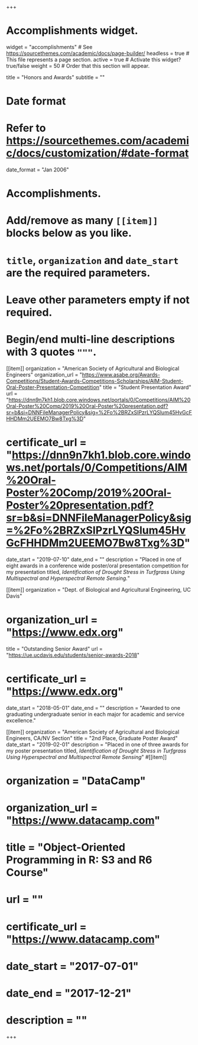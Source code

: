 +++
# Accomplishments widget.
widget = "accomplishments"  # See https://sourcethemes.com/academic/docs/page-builder/
headless = true  # This file represents a page section.
active = true  # Activate this widget? true/false
weight = 50  # Order that this section will appear.

title = "Honors and Awards"
subtitle = ""

# Date format
#   Refer to https://sourcethemes.com/academic/docs/customization/#date-format
date_format = "Jan 2006"

# Accomplishments.
#   Add/remove as many `[[item]]` blocks below as you like.
#   `title`, `organization` and `date_start` are the required parameters.
#   Leave other parameters empty if not required.
#   Begin/end multi-line descriptions with 3 quotes `"""`.

[[item]]
  organization = "American Society of Agricultural and Biological Engineers"
  organization_url = "https://www.asabe.org/Awards-Competitions/Student-Awards-Competitions-Scholarships/AIM-Student-Oral-Poster-Presentation-Competition"
  title = "Student Presentation Award"
  url = "https://dnn9n7kh1.blob.core.windows.net/portals/0/Competitions/AIM%20Oral-Poster%20Comp/2019%20Oral-Poster%20presentation.pdf?sr=b&si=DNNFileManagerPolicy&sig=%2Fo%2BRZxSIPzrLYQSlum45HvGcFHHDMm2UEEMO7Bw8Txg%3D"
  # certificate_url = "https://dnn9n7kh1.blob.core.windows.net/portals/0/Competitions/AIM%20Oral-Poster%20Comp/2019%20Oral-Poster%20presentation.pdf?sr=b&si=DNNFileManagerPolicy&sig=%2Fo%2BRZxSIPzrLYQSlum45HvGcFHHDMm2UEEMO7Bw8Txg%3D"
  date_start = "2019-07-10"
  date_end = ""
  description = "Placed in one of eight awards in a conference wide poster/oral presentation competition for my presentation titled, *Identification of Drought Stress in Turfgrass Using Multispectral and Hyperspectral Remote Sensing.*"

[[item]]
  organization = "Dept. of Biological and Agricultural Engineering, UC Davis"
#  organization_url = "https://www.edx.org"
  title = "Outstanding Senior Award"
  url = "https://ue.ucdavis.edu/students/senior-awards-2018"
# certificate_url = "https://www.edx.org"
  date_start = "2018-05-01"
  date_end = ""
  description = "Awarded to one graduating undergraduate senior in each major for academic and service excellence."
  
[[item]]
  organization = "American Society of Agricultural and Biological Engineers, CA/NV Section"
  title = "2nd Place, Graduate Poster Award"
  date_start = "2019-02-01"
  description = "Placed in one of three awards for my poster presentation titled, *Identification of Drought Stress in Turfgrass Using Hyperspectral and Multispectral Remote Sensing*"
#[[item]]
#  organization = "DataCamp"
#  organization_url = "https://www.datacamp.com"
#  title = "Object-Oriented Programming in R: S3 and R6 Course"
#  url = ""
#  certificate_url = "https://www.datacamp.com"
#  date_start = "2017-07-01"
#  date_end = "2017-12-21"
#  description = ""

+++
